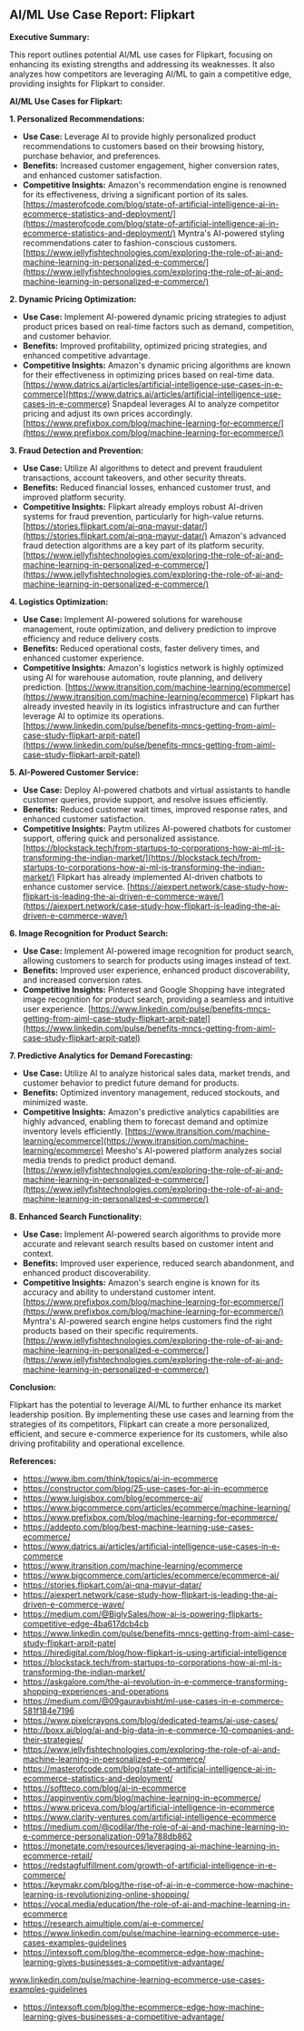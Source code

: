 ## AI/ML Use Case Report: Flipkart

**Executive Summary:**

This report outlines potential AI/ML use cases for Flipkart, focusing on enhancing its existing strengths and addressing its weaknesses. It also analyzes how competitors are leveraging AI/ML to gain a competitive edge, providing insights for Flipkart to consider.

**AI/ML Use Cases for Flipkart:**

**1. Personalized Recommendations:**

* **Use Case:** Leverage AI to provide highly personalized product recommendations to customers based on their browsing history, purchase behavior, and preferences.
* **Benefits:** Increased customer engagement, higher conversion rates, and enhanced customer satisfaction.
* **Competitive Insights:** Amazon's recommendation engine is renowned for its effectiveness, driving a significant portion of its sales. [https://masterofcode.com/blog/state-of-artificial-intelligence-ai-in-ecommerce-statistics-and-deployment/](https://masterofcode.com/blog/state-of-artificial-intelligence-ai-in-ecommerce-statistics-and-deployment/) Myntra's AI-powered styling recommendations cater to fashion-conscious customers. [https://www.jellyfishtechnologies.com/exploring-the-role-of-ai-and-machine-learning-in-personalized-e-commerce/](https://www.jellyfishtechnologies.com/exploring-the-role-of-ai-and-machine-learning-in-personalized-e-commerce/)

**2. Dynamic Pricing Optimization:**

* **Use Case:** Implement AI-powered dynamic pricing strategies to adjust product prices based on real-time factors such as demand, competition, and customer behavior.
* **Benefits:** Improved profitability, optimized pricing strategies, and enhanced competitive advantage.
* **Competitive Insights:** Amazon's dynamic pricing algorithms are known for their effectiveness in optimizing prices based on real-time data. [https://www.datrics.ai/articles/artificial-intelligence-use-cases-in-e-commerce](https://www.datrics.ai/articles/artificial-intelligence-use-cases-in-e-commerce) Snapdeal leverages AI to analyze competitor pricing and adjust its own prices accordingly. [https://www.prefixbox.com/blog/machine-learning-for-ecommerce/](https://www.prefixbox.com/blog/machine-learning-for-ecommerce/)

**3. Fraud Detection and Prevention:**

* **Use Case:** Utilize AI algorithms to detect and prevent fraudulent transactions, account takeovers, and other security threats.
* **Benefits:** Reduced financial losses, enhanced customer trust, and improved platform security.
* **Competitive Insights:** Flipkart already employs robust AI-driven systems for fraud prevention, particularly for high-value returns. [https://stories.flipkart.com/ai-qna-mayur-datar/](https://stories.flipkart.com/ai-qna-mayur-datar/) Amazon's advanced fraud detection algorithms are a key part of its platform security. [https://www.jellyfishtechnologies.com/exploring-the-role-of-ai-and-machine-learning-in-personalized-e-commerce/](https://www.jellyfishtechnologies.com/exploring-the-role-of-ai-and-machine-learning-in-personalized-e-commerce/)

**4. Logistics Optimization:**

* **Use Case:** Implement AI-powered solutions for warehouse management, route optimization, and delivery prediction to improve efficiency and reduce delivery costs.
* **Benefits:** Reduced operational costs, faster delivery times, and enhanced customer experience.
* **Competitive Insights:** Amazon's logistics network is highly optimized using AI for warehouse automation, route planning, and delivery prediction. [https://www.itransition.com/machine-learning/ecommerce](https://www.itransition.com/machine-learning/ecommerce) Flipkart has already invested heavily in its logistics infrastructure and can further leverage AI to optimize its operations. [https://www.linkedin.com/pulse/benefits-mncs-getting-from-aiml-case-study-flipkart-arpit-patel](https://www.linkedin.com/pulse/benefits-mncs-getting-from-aiml-case-study-flipkart-arpit-patel)

**5. AI-Powered Customer Service:**

* **Use Case:** Deploy AI-powered chatbots and virtual assistants to handle customer queries, provide support, and resolve issues efficiently.
* **Benefits:** Reduced customer wait times, improved response rates, and enhanced customer satisfaction.
* **Competitive Insights:** Paytm utilizes AI-powered chatbots for customer support, offering quick and personalized assistance. [https://blockstack.tech/from-startups-to-corporations-how-ai-ml-is-transforming-the-indian-market/](https://blockstack.tech/from-startups-to-corporations-how-ai-ml-is-transforming-the-indian-market/) Flipkart has already implemented AI-driven chatbots to enhance customer service. [https://aiexpert.network/case-study-how-flipkart-is-leading-the-ai-driven-e-commerce-wave/](https://aiexpert.network/case-study-how-flipkart-is-leading-the-ai-driven-e-commerce-wave/)

**6. Image Recognition for Product Search:**

* **Use Case:** Implement AI-powered image recognition for product search, allowing customers to search for products using images instead of text.
* **Benefits:** Improved user experience, enhanced product discoverability, and increased conversion rates.
* **Competitive Insights:** Pinterest and Google Shopping have integrated image recognition for product search, providing a seamless and intuitive user experience. [https://www.linkedin.com/pulse/benefits-mncs-getting-from-aiml-case-study-flipkart-arpit-patel](https://www.linkedin.com/pulse/benefits-mncs-getting-from-aiml-case-study-flipkart-arpit-patel)

**7. Predictive Analytics for Demand Forecasting:**

* **Use Case:** Utilize AI to analyze historical sales data, market trends, and customer behavior to predict future demand for products.
* **Benefits:** Optimized inventory management, reduced stockouts, and minimized waste.
* **Competitive Insights:** Amazon's predictive analytics capabilities are highly advanced, enabling them to forecast demand and optimize inventory levels efficiently. [https://www.itransition.com/machine-learning/ecommerce](https://www.itransition.com/machine-learning/ecommerce) Meesho's AI-powered platform analyzes social media trends to predict product demand. [https://www.jellyfishtechnologies.com/exploring-the-role-of-ai-and-machine-learning-in-personalized-e-commerce/](https://www.jellyfishtechnologies.com/exploring-the-role-of-ai-and-machine-learning-in-personalized-e-commerce/)

**8. Enhanced Search Functionality:**

* **Use Case:** Implement AI-powered search algorithms to provide more accurate and relevant search results based on customer intent and context.
* **Benefits:** Improved user experience, reduced search abandonment, and enhanced product discoverability.
* **Competitive Insights:** Amazon's search engine is known for its accuracy and ability to understand customer intent. [https://www.prefixbox.com/blog/machine-learning-for-ecommerce/](https://www.prefixbox.com/blog/machine-learning-for-ecommerce/) Myntra's AI-powered search engine helps customers find the right products based on their specific requirements. [https://www.jellyfishtechnologies.com/exploring-the-role-of-ai-and-machine-learning-in-personalized-e-commerce/](https://www.jellyfishtechnologies.com/exploring-the-role-of-ai-and-machine-learning-in-personalized-e-commerce/)

**Conclusion:**

Flipkart has the potential to leverage AI/ML to further enhance its market leadership position. By implementing these use cases and learning from the strategies of its competitors, Flipkart can create a more personalized, efficient, and secure e-commerce experience for its customers, while also driving profitability and operational excellence.

**References:**

* https://www.ibm.com/think/topics/ai-in-ecommerce
* https://constructor.com/blog/25-use-cases-for-ai-in-ecommerce
* https://www.luigisbox.com/blog/ecommerce-ai/
* https://www.bigcommerce.com/articles/ecommerce/machine-learning/
* https://www.prefixbox.com/blog/machine-learning-for-ecommerce/
* https://addepto.com/blog/best-machine-learning-use-cases-ecommerce/
* https://www.datrics.ai/articles/artificial-intelligence-use-cases-in-e-commerce
* https://www.itransition.com/machine-learning/ecommerce
* https://www.bigcommerce.com/articles/ecommerce/ecommerce-ai/
* https://stories.flipkart.com/ai-qna-mayur-datar/
* https://aiexpert.network/case-study-how-flipkart-is-leading-the-ai-driven-e-commerce-wave/
* https://medium.com/@BiglySales/how-ai-is-powering-flipkarts-competitive-edge-4ba617dcb4cb
* https://www.linkedin.com/pulse/benefits-mncs-getting-from-aiml-case-study-flipkart-arpit-patel
* https://hiredigital.com/blog/how-flipkart-is-using-artificial-intelligence
* https://blockstack.tech/from-startups-to-corporations-how-ai-ml-is-transforming-the-indian-market/
* https://askgalore.com/the-ai-revolution-in-e-commerce-transforming-shopping-experiences-and-operations
* https://medium.com/@09gauravbisht/ml-use-cases-in-e-commerce-581f184e7196
* https://www.pixelcrayons.com/blog/dedicated-teams/ai-use-cases/
* http://boxx.ai/blog/ai-and-big-data-in-e-commerce-10-companies-and-their-strategies/
* https://www.jellyfishtechnologies.com/exploring-the-role-of-ai-and-machine-learning-in-personalized-e-commerce/
* https://masterofcode.com/blog/state-of-artificial-intelligence-ai-in-ecommerce-statistics-and-deployment/
* https://softteco.com/blog/ai-in-ecommerce
* https://appinventiv.com/blog/machine-learning-in-ecommerce/
* https://www.priceva.com/blog/artificial-intelligence-in-ecommerce
* https://www.clarity-ventures.com/artificial-intelligence-ecommerce
* https://medium.com/@codilar/the-role-of-ai-and-machine-learning-in-e-commerce-personalization-091a788db862
* https://monetate.com/resources/leveraging-ai-machine-learning-in-ecommerce-retail/
* https://redstagfulfillment.com/growth-of-artificial-intelligence-in-e-commerce/
* https://keymakr.com/blog/the-rise-of-ai-in-e-commerce-how-machine-learning-is-revolutionizing-online-shopping/
* https://vocal.media/education/the-role-of-ai-and-machine-learning-in-ecommerce
* https://research.aimultiple.com/ai-e-commerce/
* https://www.linkedin.com/pulse/machine-learning-ecommerce-use-cases-examples-guidelines
* https://intexsoft.com/blog/the-ecommerce-edge-how-machine-learning-gives-businesses-a-competitive-advantage/

www.linkedin.com/pulse/machine-learning-ecommerce-use-cases-examples-guidelines
* https://intexsoft.com/blog/the-ecommerce-edge-how-machine-learning-gives-businesses-a-competitive-advantage/